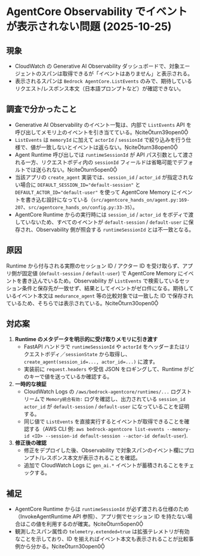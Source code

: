 # AgentCore Observability でイベントが表示されない問題 (2025-10-25)

## 現象
- CloudWatch の Generative AI Observability ダッシュボードで、対象エージェントのスパンは取得できるが「イベントはありません」と表示される。
- 表示されるスパンは `Bedrock AgentCore.ListEvents` のみで、期待しているリクエスト/レスポンス本文（日本語プロンプトなど）が確認できない。

## 調査で分かったこと
- Generative AI Observability のイベント一覧は、内部で `ListEvents` API を呼び出してメモリ上のイベントを引き当てている。citeturn39open0
- `ListEvents` は `memoryId` に加えて `actorId` / `sessionId` で絞り込みを行う仕様で、値が一致しないとイベントは返らない。citeturn38open0
- Agent Runtime 呼び出しでは `runtimeSessionId` が API パス引数として渡される一方、リクエストボディ内の `sessionId` フィールドは省略可能でデフォルトでは送られない。citeturn5open0
- 当該アプリの `create_agent` 実装では、`session_id` / `actor_id` が指定されない場合に `DEFAULT_SESSION_ID="default-session"` と `DEFAULT_ACTOR_ID="default-user"` を使って AgentCore Memory にイベントを書き込む設計になっている（`src/agentcore_hands_on/agent.py:169-207`、`src/agentcore_hands_on/config.py:33-35`）。
- AgentCore Runtime からの実行時には `session_id` / `actor_id` をボディで渡していないため、すべてのイベントが `default-session` / `default-user` に保存され、Observability 側が照会する `runtimeSessionId` とは不一致となる。

## 原因
Runtime から付与される実際のセッション ID / アクター ID を受け取らず、アプリ側が固定値 (`default-session` / `default-user`) で AgentCore Memory にイベントを書き込んでいるため。Observability が `ListEvents` で検索しているセッション条件と保存先が一致せず、結果としてイベントがゼロ件になる。期待しているイベント本文は `medurance_agent` 等の比較対象では一致した ID で保存されているため、そちらでは表示されている。citeturn30open0

## 対応案
1. **Runtime のメタデータを明示的に受け取りメモリに引き渡す**  
   - FastAPI ハンドラで `runtimeSessionId` や `actorId` をヘッダーまたはリクエストボディ／`sessionState` から取得し、`create_agent(session_id=..., actor_id=...)` に渡す。  
   - 実装前に `request.headers` や受信 JSON をロギングして、Runtime がどのキーで値を送っているか確認する。
2. **一時的な検証**  
   - CloudWatch Logs の `/aws/bedrock-agentcore/runtimes/...` ログストリームで `Memory統合有効:` ログを確認し、出力されている `session_id` `actor_id` が `default-session` / `default-user` になっていることを証明する。  
   - 同じ値で `ListEvents` を直接実行するとイベントが取得できることを確認する（AWS CLI 例: `aws bedrock-agentcore list-events --memory-id <ID> --session-id default-session --actor-id default-user`).
3. **修正後の確認**  
   - 修正をデプロイした後、Observability で対象スパンのイベント欄にプロンプト/レスポンス本文が表示されることを確認。  
   - 追加で CloudWatch Logs に `gen_ai.*` イベントが蓄積されることをチェックする。

## 補足
- AgentCore Runtime からは `runtimeSessionId` が必ず渡される仕様のため（InvokeAgentRuntime API 参照）、アプリ側でセッション ID を持たない場合はこの値を利用するのが確実。citeturn5open0
- 観測したスパン属性の `telemetry.extended=true` は拡張テレメトリが有効なことを示しており、ID を揃えればイベント本文も表示されることが比較事例から分かる。citeturn30open0
